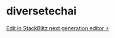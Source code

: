 # diversetechai

[Edit in StackBlitz next generation editor ⚡️](https://stackblitz.com/~/github.com/Varunsakcodes/diversetechai)